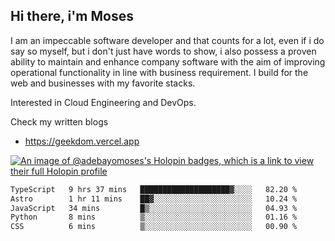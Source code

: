 ## Hi there, i'm Moses

I am an impeccable software developer and that counts for a lot, even if i do say so myself, but i don't just have words to show, i also possess a proven ability to maintain and enhance company software with the aim of improving operational functionality in line with business requirement. I build for the web and businesses with my favorite stacks.

Interested in Cloud Engineering and DevOps.

Check my written blogs
- https://geekdom.vercel.app

[![An image of @adebayomoses's Holopin badges, which is a link to view their full Holopin profile](https://holopin.me/adebayomoses)](https://holopin.io/@adebayomoses)

<!--START_SECTION:waka-->

```txt
TypeScript   9 hrs 37 mins   ████████████████████▓░░░░   82.20 %
Astro        1 hr 11 mins    ██▓░░░░░░░░░░░░░░░░░░░░░░   10.24 %
JavaScript   34 mins         █▒░░░░░░░░░░░░░░░░░░░░░░░   04.93 %
Python       8 mins          ▒░░░░░░░░░░░░░░░░░░░░░░░░   01.16 %
CSS          6 mins          ▒░░░░░░░░░░░░░░░░░░░░░░░░   00.90 %
```

<!--END_SECTION:waka-->
